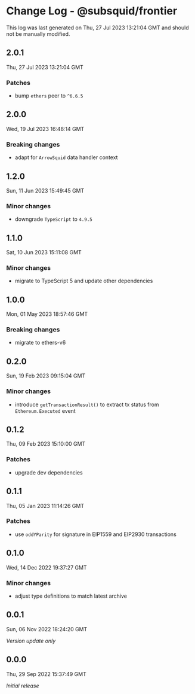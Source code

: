 # Change Log - @subsquid/frontier

This log was last generated on Thu, 27 Jul 2023 13:21:04 GMT and should not be manually modified.

## 2.0.1
Thu, 27 Jul 2023 13:21:04 GMT

### Patches

- bump `ethers` peer to `^6.6.5`

## 2.0.0
Wed, 19 Jul 2023 16:48:14 GMT

### Breaking changes

- adapt for `ArrowSquid` data handler context

## 1.2.0
Sun, 11 Jun 2023 15:49:45 GMT

### Minor changes

- downgrade `TypeScript` to `4.9.5`

## 1.1.0
Sat, 10 Jun 2023 15:11:08 GMT

### Minor changes

- migrate to TypeScript 5 and update other dependencies

## 1.0.0
Mon, 01 May 2023 18:57:46 GMT

### Breaking changes

- migrate to ethers-v6

## 0.2.0
Sun, 19 Feb 2023 09:15:04 GMT

### Minor changes

- introduce `getTransactionResult()` to extract tx status from `Ethereum.Executed` event

## 0.1.2
Thu, 09 Feb 2023 15:10:00 GMT

### Patches

- upgrade dev dependencies

## 0.1.1
Thu, 05 Jan 2023 11:14:26 GMT

### Patches

- use `oddYParity` for signature in EIP1559 and EIP2930 transactions

## 0.1.0
Wed, 14 Dec 2022 19:37:27 GMT

### Minor changes

- adjust type definitions to match latest archive

## 0.0.1
Sun, 06 Nov 2022 18:24:20 GMT

_Version update only_

## 0.0.0
Thu, 29 Sep 2022 15:37:49 GMT

_Initial release_

